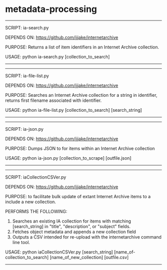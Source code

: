 # metadata-processing

***
SCRIPT: ia-search.py

DEPENDS ON: https://github.com/jjjake/internetarchive

PURPOSE: Returns a list of item identifiers in an Internet Archive collection.

USAGE: python ia-search.py [collection_to_search]
***

*** 
SCRIPT: ia-file-list.py

DEPENDS ON: https://github.com/jjjake/internetarchive

PURPOSE: Searches an Internet Archive collection for a string in identifier, returns first filename associated with identifier.

USAGE: python ia-file-list.py [collection_to_search] [search_string]
*** 

***
SCRIPT: ia-json.py

DEPENDS ON: https://github.com/jjjake/internetarchive

PURPOSE: Dumps JSON to for items within an Internet Archive collection

USAGE: python ia-json.py [collection_to_scrape] [outfile.json]
***

***
SCRIPT: iaCollectionCSVer.py

DEPENDS ON: https://github.com/jjjake/internetarchive

PURPOSE: to facilitate bulk update of extant Internet Archive items to a include a new collection.

PERFORMS THE FOLLOWING:
1. Searches an existing IA collection for items with matching [search_string] in "title", "description", or "subject" fields.
2. Fetches object metadata and appends a new collection field
3. Outputs a CSV intended for re-upload with the internetarchive command line tool.

USAGE: python iaCollectionCSVer.py [search_string] [name_of-collection_to_search] [name_of_new_collection] [outfile.csv]
***

